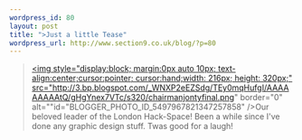 ```yaml
--- 
wordpress_id: 80
layout: post
title: ">Just a little Tease"
wordpress_url: http://www.section9.co.uk/blog/?p=80
---
```

><a onblur="try {parent.deselectBloggerImageGracefully();} catch(e) {}" href="http://3.bp.blogspot.com/_WNXP2eEZSdg/TEy0mqHufgI/AAAAAAAAAtQ/gHgYnex7VTc/s1600/chairmanjontyfinal.png"><img style="display:block; margin:0px auto 10px; text-align:center;cursor:pointer; cursor:hand;width: 216px; height: 320px;" src="http://3.bp.blogspot.com/_WNXP2eEZSdg/TEy0mqHufgI/AAAAAAAAAtQ/gHgYnex7VTc/s320/chairmanjontyfinal.png" border="0" alt=""id="BLOGGER_PHOTO_ID_5497967821347257858" /></a><span class="bblack">Our beloved leader of the London Hack-Space! Been a while since I've done any graphic design stuff. Twas good for a laugh!</span>
